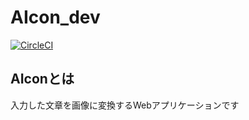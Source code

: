 # AIcon_dev
[![CircleCI](https://circleci.com/gh/nakajima-john-shotaro/AIcon_dev/tree/main.svg?style=svg)](https://circleci.com/gh/nakajima-john-shotaro/AIcon_dev/tree/main)

## AIconとは

入力した文章を画像に変換するWebアプリケーションです